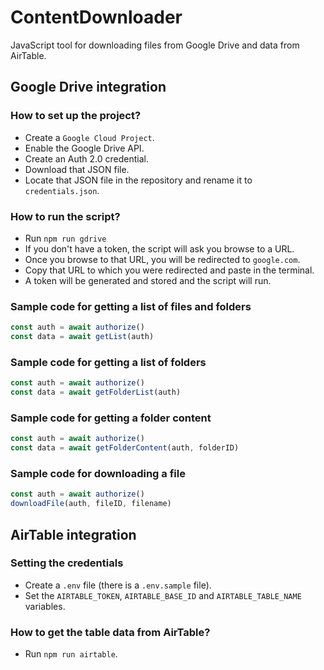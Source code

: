 # ContentDownloader

JavaScript tool for downloading files from Google Drive and data from AirTable.

## Google Drive integration

### How to set up the project?

- Create a `Google Cloud Project`.
- Enable the Google Drive API.
- Create an Auth 2.0 credential.
- Download that JSON file.
- Locate that JSON file in the repository and rename it to `credentials.json`.

### How to run the script?

- Run `npm run gdrive`
- If you don't have a token, the script will ask you browse to a URL.
- Once you browse to that URL, you will be redirected to `google.com`.
- Copy that URL to which you were redirected and paste in the terminal.
- A token will be generated and stored and the script will run.

### Sample code for getting a list of files and folders

```javascript
const auth = await authorize()
const data = await getList(auth)
```

### Sample code for getting a list of folders

```javascript
const auth = await authorize()
const data = await getFolderList(auth)
```

### Sample code for getting a folder content

```javascript
const auth = await authorize()
const data = await getFolderContent(auth, folderID)
```

### Sample code for downloading a file

```javascript
const auth = await authorize()
downloadFile(auth, fileID, filename)
```

## AirTable integration

### Setting the credentials

- Create a `.env` file (there is a `.env.sample` file).
- Set the `AIRTABLE_TOKEN`, `AIRTABLE_BASE_ID` and `AIRTABLE_TABLE_NAME` variables.

### How to get the table data from AirTable?

- Run `npm run airtable`.
